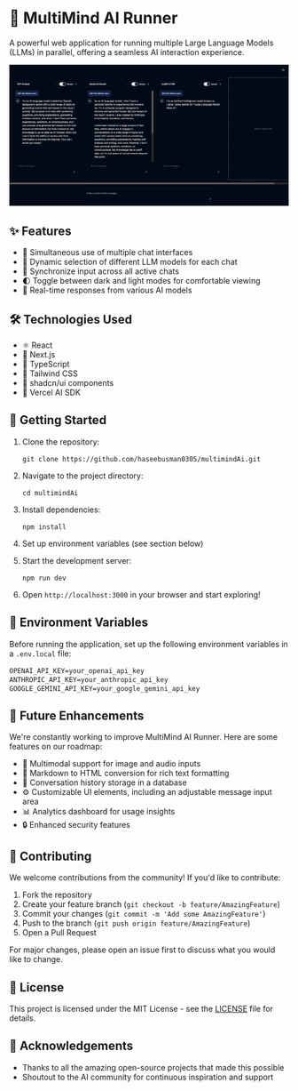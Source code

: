 # 🧠 MultiMind AI Runner

A powerful web application for running multiple Large Language Models (LLMs) in parallel, offering a seamless AI interaction experience.

![MultiMind AI Runner Interface](./public/images/multi-llm-runner.png)

## ✨ Features

- 🚀 Simultaneous use of multiple chat interfaces
- 🔄 Dynamic selection of different LLM models for each chat
- 🔗 Synchronize input across all active chats
- 🌓 Toggle between dark and light modes for comfortable viewing
- 💬 Real-time responses from various AI models

## 🛠️ Technologies Used

- ⚛️ React
- 🔼 Next.js
- 📘 TypeScript
- 🎨 Tailwind CSS
- 🧩 shadcn/ui components
- 🤖 Vercel AI SDK

## 🚀 Getting Started

1. Clone the repository:
   ```
   git clone https://github.com/haseebusman0305/multimindAi.git
   ```

2. Navigate to the project directory:
   ```
   cd multimindAi
   ```

3. Install dependencies:
   ```
   npm install
   ```

4. Set up environment variables (see section below)

5. Start the development server:
   ```
   npm run dev
   ```

6. Open `http://localhost:3000` in your browser and start exploring!

## 🔐 Environment Variables

Before running the application, set up the following environment variables in a `.env.local` file:

```
OPENAI_API_KEY=your_openai_api_key
ANTHROPIC_API_KEY=your_anthropic_api_key
GOOGLE_GEMINI_API_KEY=your_google_gemini_api_key
```

## 🔮 Future Enhancements

We're constantly working to improve MultiMind AI Runner. Here are some features on our roadmap:

- 📸 Multimodal support for image and audio inputs
- 📝 Markdown to HTML conversion for rich text formatting
- 💾 Conversation history storage in a database
- ⚙️ Customizable UI elements, including an adjustable message input area
- 📊 Analytics dashboard for usage insights
- 🔒 Enhanced security features

## 🤝 Contributing

We welcome contributions from the community! If you'd like to contribute:

1. Fork the repository
2. Create your feature branch (`git checkout -b feature/AmazingFeature`)
3. Commit your changes (`git commit -m 'Add some AmazingFeature'`)
4. Push to the branch (`git push origin feature/AmazingFeature`)
5. Open a Pull Request

For major changes, please open an issue first to discuss what you would like to change.

## 📄 License

This project is licensed under the MIT License - see the [LICENSE](LICENSE) file for details.

## 🙏 Acknowledgements

- Thanks to all the amazing open-source projects that made this possible
- Shoutout to the AI community for continuous inspiration and support
